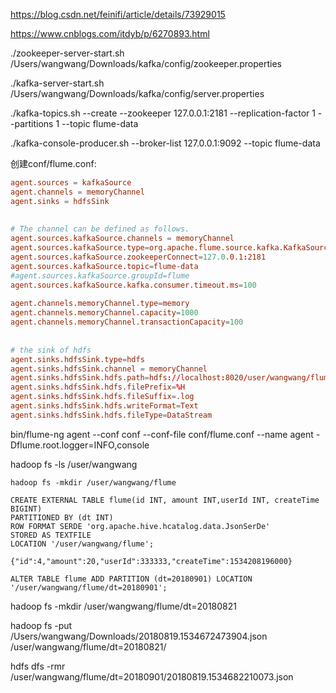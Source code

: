 https://blog.csdn.net/feinifi/article/details/73929015

https://www.cnblogs.com/itdyb/p/6270893.html

./zookeeper-server-start.sh /Users/wangwang/Downloads/kafka/config/zookeeper.properties 

./kafka-server-start.sh /Users/wangwang/Downloads/kafka/config/server.properties 

./kafka-topics.sh --create --zookeeper 127.0.0.1:2181 --replication-factor 1 --partitions 1 --topic flume-data

./kafka-console-producer.sh --broker-list 127.0.0.1:9092 --topic flume-data

创建conf/flume.conf:

```conf
agent.sources = kafkaSource
agent.channels = memoryChannel
agent.sinks = hdfsSink
 
 
# The channel can be defined as follows.
agent.sources.kafkaSource.channels = memoryChannel
agent.sources.kafkaSource.type=org.apache.flume.source.kafka.KafkaSource
agent.sources.kafkaSource.zookeeperConnect=127.0.0.1:2181
agent.sources.kafkaSource.topic=flume-data
#agent.sources.kafkaSource.groupId=flume
agent.sources.kafkaSource.kafka.consumer.timeout.ms=100
 
agent.channels.memoryChannel.type=memory
agent.channels.memoryChannel.capacity=1000
agent.channels.memoryChannel.transactionCapacity=100
 
 
# the sink of hdfs
agent.sinks.hdfsSink.type=hdfs
agent.sinks.hdfsSink.channel = memoryChannel
agent.sinks.hdfsSink.hdfs.path=hdfs://localhost:8020/user/wangwang/flume/dt=%Y%m%d
agent.sinks.hdfsSink.hdfs.filePrefix=%H
agent.sinks.hdfsSink.hdfs.fileSuffix=.log
agent.sinks.hdfsSink.hdfs.writeFormat=Text
agent.sinks.hdfsSink.hdfs.fileType=DataStream
```

bin/flume-ng agent --conf conf --conf-file conf/flume.conf --name agent -Dflume.root.logger=INFO,console

hadoop fs -ls /user/wangwang



```
hadoop fs -mkdir /user/wangwang/flume

CREATE EXTERNAL TABLE flume(id INT, amount INT,userId INT, createTime BIGINT)
PARTITIONED BY (dt INT)
ROW FORMAT SERDE 'org.apache.hive.hcatalog.data.JsonSerDe'
STORED AS TEXTFILE
LOCATION '/user/wangwang/flume';

{"id":4,"amount":20,"userId":333333,"createTime":1534208196000}

ALTER TABLE flume ADD PARTITION (dt=20180901) LOCATION '/user/wangwang/flume/dt=20180901';

```





hadoop fs -mkdir /user/wangwang/flume/dt=20180821

hadoop fs -put /Users/wangwang/Downloads/20180819.1534672473904.json /user/wangwang/flume/dt=20180821/

hdfs dfs -rmr /user/wangwang/flume/dt=20180901/20180819.1534682210073.json